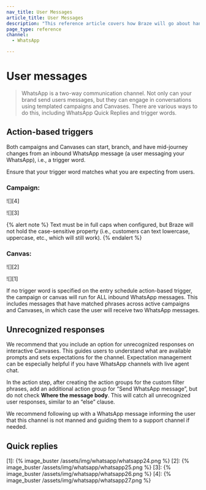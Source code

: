 ```yaml
---
nav_title: User Messages
article_title: User Messages
description: "This reference article covers how Braze will go about handling user messages."
page_type: reference
channel:
  - WhatsApp

---
```


# User messages

> WhatsApp is a two-way communication channel. Not only can your brand send users messages, but they can engage in conversations using templated campaigns and Canvases. There are various ways to do this, including WhatsApp Quick Replies and trigger words. 

## Action-based triggers 

Both campaigns and Canvases can start, branch, and have mid-journey changes from an inbound WhatsApp message (a user messaging your WhatsApp), i.e., a trigger word. 

Ensure that your trigger word matches what you are expecting from users. 

### Campaign: 

![][4]

![][3]

{% alert note %}
Text must be in full caps when configured, but Braze will not hold the case-sensitive property (i.e., customers can text lowercase, uppercase, etc., which will still work).
{% endalert %} 

### Canvas:

![][2]

![][1]

If no trigger word is specified on the entry schedule action-based trigger, the campaign or canvas will run for ALL inbound WhatsApp messages. This includes messages that have matched phrases across active campaigns and Canvases, in which case the user will receive two WhatsApp messages.  

## Unrecognized responses

We recommend that you include an option for unrecognized responses on interactive Canvases. This guides users to understand what are available prompts and sets expectations for the channel. Expectation management can be especially helpful if you have WhatsApp channels with live agent chat. 

In the action step, after creating the action groups for the custom filter phrases, add an additional action group for “Send WhatsApp message”, but do not check **Where the message body**. This will catch all unrecognized user responses, similar to an “else” clause. 

We recommend following up with a WhatsApp message informing the user that this channel is not manned and guiding them to a support channel if needed. 

## Quick replies 

[1]: {% image_buster /assets/img/whatsapp/whatsapp24.png %} 
[2]: {% image_buster /assets/img/whatsapp/whatsapp25.png %} 
[3]: {% image_buster /assets/img/whatsapp/whatsapp26.png %} 
[4]: {% image_buster /assets/img/whatsapp/whatsapp27.png %} 
